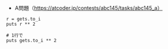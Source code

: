 - A問題（https://atcoder.jp/contests/abc145/tasks/abc145_a）

```
r = gets.to_i
puts r ** 2

# 1行で
puts gets.to_i ** 2
```
